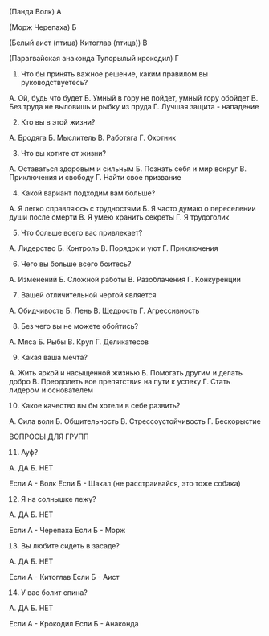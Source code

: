 (Панда
Волк) А

(Морж
Черепаха) Б

(Белый аист (птица)
Китоглав (птица)) В

(Парагвайская анаконда
Тупорылый крокодил) Г

1. Что бы принять важное решение, каким правилом вы руководствуетесь?

А. Ой, будь что будет 
Б. Умный в гору не пойдет, умный гору обойдет
В. Без труда не выловишь и рыбку из пруда
Г. Лучшая защита - нападение

2. Кто вы в этой жизни?

А. Бродяга
Б. Мыслитель
В. Работяга
Г. Охотник

3. Что вы хотите от жизни?

А. Оставаться здоровым и сильным
Б. Познать себя и мир вокруг
В. Приключения и свободу
Г. Найти свое призвание

4. Какой вариант подходим вам больше?

А. Я легко справляюсь с трудностями 
Б. Я часто думаю о переселении души после смерти
В. Я умею хранить секреты
Г. Я трудоголик

5. Что больше всего вас привлекает?

А. Лидерство 
Б. Контроль
В. Порядок и уют
Г. Приключения

6. Чего вы больше всего боитесь?

А. Изменений
Б. Сложной работы
В. Разоблачения
Г. Конкуренции

7. Вашей отличительной чертой является

А. Обидчивость
Б. Лень
В. Щедрость
Г. Агрессивность

8. Без чего вы не можете обойтись?

А. Мяса
Б. Рыбы
В. Круп
Г. Деликатесов

9. Какая ваша мечта?

А. Жить яркой и насыщенной жизнью
Б. Помогать другим и делать добро
В. Преодолеть все препятствия на пути к успеху
Г. Стать лидером и основателем

10. Какое качество вы бы хотели в себе развить?

А. Сила воли
Б. Общительность
В. Стрессоустойчивость 
Г. Бескорыстие

ВОПРОСЫ ДЛЯ ГРУПП

11. Ауф?

А. ДА 
Б. НЕТ

Если А - Волк
Если Б - Шакал (не расстраивайся, это тоже собака)

12. Я на солнышке лежу? 

А. ДА 
Б. НЕТ

Если А - Черепаха
Если Б - Морж

13. Вы любите сидеть в засаде?

А. ДА
Б. НЕТ

Если А - Китоглав
Если Б - Аист

14. У вас болит спина?

А. ДА 
Б. НЕТ

Если А - Крокодил
Если Б - Анаконда

